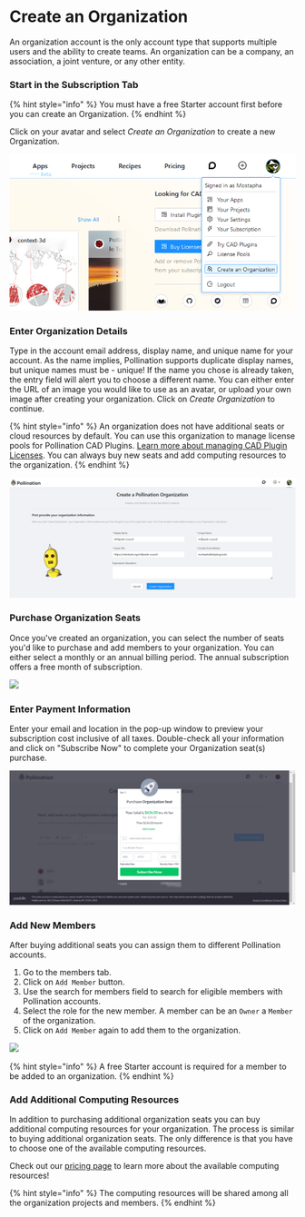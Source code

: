 # Create an Organization

An organization account is the only account type that supports multiple users and the ability to create teams. An organization can be a company, an association, a joint venture, or any other entity.

### Start in the Subscription Tab

{% hint style="info" %}
You must have a free Starter account first before you can create an Organization.
{% endhint %}

Click on your avatar and select _Create an Organization_ to create a new Organization.

![](<../.gitbook/assets/image (151) (1) (1).png>)

### Enter Organization Details

Type in the account email address, display name, and unique name for your account. As the name implies, Pollination supports duplicate display names, but unique names must be - unique! If the name you chose is already taken, the entry field will alert you to choose a different name. You can either enter the URL of an image you would like to use as an avatar, or upload your own image after creating your organization. Click on _Create Organization_ to continue.

{% hint style="info" %}
An organization does not have additional seats or cloud resources by default. You can use this organization to manage license pools for Pollination CAD Plugins. [Learn more about managing CAD Plugin Licenses](https://docs.pollination.cloud/user-manual/get-started/manage-license-pool). You can always buy new seats and add computing resources to the organization.
{% endhint %}

![](<../.gitbook/assets/image (149) (1) (1).png>)

### Purchase Organization Seats

Once you've created an organization, you can select the number of seats you'd like to purchase and add members to your organization. You can either select a monthly or an annual billing period. The annual subscription offers a free month of subscription.

![](../.gitbook/assets/buy\_org\_seats.png)

### Enter Payment Information

Enter your email and location in the pop-up window to preview your subscription cost inclusive of all taxes. Double-check all your information and click on "Subscribe Now" to complete your Organization seat(s) purchase.

![](<../.gitbook/assets/image (156) (1).png>)

### Add New Members

After buying additional seats you can assign them to different Pollination accounts.

1. Go to the members tab.
2. Click on `Add Member` button.
3. Use the search for members field to search for eligible members with Pollination accounts.
4. Select the role for the new member. A member can be an `Owner` a `Member` of the organization.
5. Click on `Add Member` again to add them to the organization.

![](../.gitbook/assets/add\_team\_members.gif)

{% hint style="info" %}
A free Starter account is required for a member to be added to an organization.
{% endhint %}

### Add Additional Computing Resources

In addition to purchasing additional organization seats you can buy additional computing resources for your organization. The process is similar to buying additional organization seats. The only difference is that you have to choose one of the available computing resources.

Check out our [pricing page](https://www.pollination.cloud/pricing-platform) to learn more about the available computing resources!

{% hint style="info" %}
The computing resources will be shared among all the organization projects and members.
{% endhint %}

